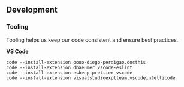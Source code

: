 ## Development

### Tooling

Tooling helps us keep our code consistent and ensure best practices.

**VS Code**

```
code --install-extension oouo-diogo-perdigao.docthis
code --install-extension dbaeumer.vscode-eslint
code --install-extension esbenp.prettier-vscode
code --install-extension visualstudioexptteam.vscodeintellicode
```
